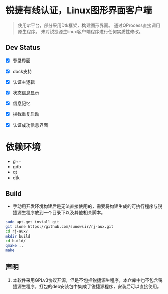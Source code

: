 # 锐捷有线认证，Linux图形界面客户端

> 使用qt平台，部分采用Dtk框架，构建图形界面。
> 通过QProcess直接调用原生程序。
> 未对锐捷源生linux客户端程序进行任何实质性修改。



##  Dev Status

- [x] 登录界面
- [x] dock支持
- [x] 认证主逻辑
- [x] 状态信息显示
- [x] 信息记忆
- [x] 拦截重复启动
- [x] 认证成功信息界面


# 依赖环境

* g++
* gdb
* qt
* dtk


## Build

*  手动用开发环境构建后是无法直接使用的，需要将构建生成的可执行程序与锐捷源生程序放到一个目录下以及其他相关脚本。

```bash
sudo apt-get install git
git clone https://github.com/sunowsir/rj-aux.git
cd rj-aux/
mkdir build
cd build/
qmake ..
make 

```

## 声明

1. 本软件采用GPLv3协议开源，但是不包括锐捷源生程序，本仓库中也不包含锐捷源生程序，打包的deb安装包中集成了锐捷源程序，安装后可以直接使用。
